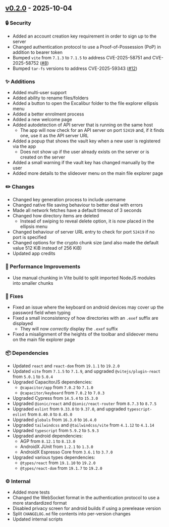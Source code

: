 ## [v0.2.0](https://github.com/PhotonicGluon/Excalibur/tree/0.2.0) - 2025-10-04

### 🔒 Security

- Added an account creation key requirement in order to sign up to the server
- Changed authentication protocol to use a Proof-of-Possession (PoP) in addition to bearer token
- Bumped `vite` from `7.1.3` to `7.1.5` to address CVE-2025-58751 and CVE-2025-58752 ([#8](https://github.com/PhotonicGluon/Excalibur/issues/8))
- Bumped `tar-fs` versions to address CVE-2025-59343 ([#12](https://github.com/PhotonicGluon/Excalibur/issues/12))

### ✨ Additions

- Added multi-user support
- Added ability to rename files/folders
- Added a button to open the Excalibur folder to the file explorer ellipsis menu
- Added a better enrolment process
- Added a new welcome page
- Added autodetection of API server that is running on the same host
  - The app will now check for an API server on port `52419` and, if it finds one, use it as the API server URL
- Added a popup that shows the vault key when a new user is registered via the app
  - Does not show up if the user already exists on the server or is created on the server
- Added a small warning if the vault key has changed manually by the user
- Added more details to the slideover menu on the main file explorer page


### ✏️ Changes

- Changed key generation process to include username
- Changed native file saving behaviour to better deal with errors
- Made all network fetches have a default timeout of 3 seconds
- Changed how directory items are deleted 
  - Instead of swiping to reveal delete option, it is now placed in the ellipsis menu
- Changed behaviour of server URL entry to check for port `52419` if no port is specified
- Changed options for the crypto chunk size (and also made the default value 512 KiB instead of 256 KiB)
- Updated app credits

### 🚄 Performance Improvements

- Use manual chunking in Vite build to split imported NodeJS modules into smaller chunks

### 🔧 Fixes

- Fixed an issue where the keyboard on android devices may cover up the password field when typing
- Fixed a small inconsistency of how directories with an `.exef` suffix are displayed
  - They will now _correctly_ display the `.exef` suffix
- Fixed a misalignment of the heights of the toolbar and slideover menu on the main file explorer page

### 📦 Dependencies

- Updated `react` and `react-dom` from `19.1.1` to `19.2.0`
- Updated `vite` from `7.1.5` to `7.1.9`, and upgraded `@vitejs/plugin-react` from `5.0.1` to `5.0.4`
- Upgraded CapacitorJS dependencies:
  - `@capacitor/app` from `7.0.2` to `7.1.0`
  - `@capacitor/keyboard` from `7.0.2` to `7.0.3`
- Upgraded Cypress from `14.5.4` to `15.3.0`
- Upgraded `@ionic/react` and `@ionic/react-router` from `8.7.3` to `8.7.5`
- Upgraded `eslint` from `9.33.0` to `9.37.0`, and upgraded `typescript-eslint` from `8.40.0` to `8.45.0`
- Upgraded `globals` from `16.3.0` to `16.4.0`
- Upgraded `tailwindcss` and `@tailwindcss/vite` from `4.1.12` to `4.1.14`
- Upgraded `typescript` from `5.9.2` to `5.9.3`
- Upgraded android dependencies:
  - AGP from `8.12.1` to `8.13.0`
  - AndroidX JUnit from `1.2.1` to `1.3.0`
  - AndroidX Espresso Core from `3.6.1` to `3.7.0`
- Upgraded various types dependencies:
  - `@types/react` from `19.1.10` to `19.2.0`
  - `@types/react-dom` from `19.1.7` to `19.2.0`

### ⚙️ Internal

- Added more tests
- Changed the WebSocket format in the authentication protocol to use a more standardized format
- Disabled privacy screen for android builds if using a prerelease version
- Split `CHANGELOG.md` file contents into per-version changes
- Updated internal scripts
